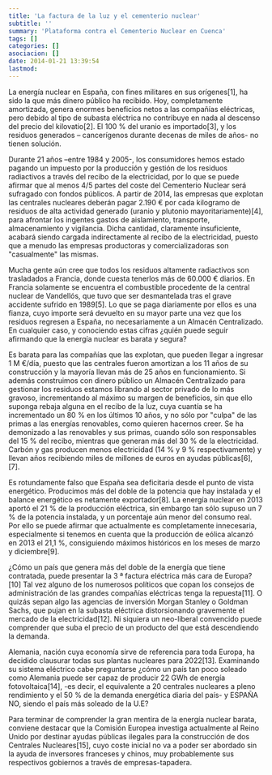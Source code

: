```yaml
---
title: 'La factura de la luz y el cementerio nuclear'
subtitle: ''
summary: 'Plataforma contra el Cementerio Nuclear en Cuenca'
tags: []
categories: []
asociacion: []
date: 2014-01-21 13:39:54
lastmod:
---
```


La energía nuclear en España, con fines militares en sus orígenes[1], ha sido la que más dinero público ha recibido. Hoy, completamente amortizada, genera enormes beneficios netos a las compañías eléctricas, pero debido al tipo de subasta eléctrica no contribuye en nada al descenso del precio del kilovatio[2]. El 100 % del uranio es importado[3], y los residuos generados – cancerígenos durante decenas de miles de años- no tienen solución.

Durante 21 años –entre 1984 y 2005-, los consumidores hemos estado pagando un impuesto por la producción y gestión de los residuos radiactivos a través del recibo de la electricidad, por lo que se puede afirmar que al menos 4/5 partes del coste del Cementerio Nuclear será sufragado con fondos públicos. A partir de 2014, las empresas que explotan las centrales nucleares deberán pagar 2.190 € por cada kilogramo de residuos de alta actividad generado (uranio y plutonio mayoritariamente)[4], para afrontar los ingentes gastos de aislamiento, transporte, almacenamiento y vigilancia. Dicha cantidad, claramente insuficiente, acabará siendo cargada indirectamente al recibo de la electricidad, puesto que a menudo las empresas productoras y comercializadoras son "casualmente" las mismas.

Mucha gente aún cree que todos los residuos altamente radiactivos son trasladados a Francia, donde cuesta tenerlos más de 60.000 € diarios. En Francia solamente se encuentra el combustible procedente de la central nuclear de Vandellós, que tuvo que ser desmantelada tras el grave accidente sufrido en 1989[5]. Lo que se paga diariamente por ellos es una fianza, cuyo importe será devuelto en su mayor parte una vez que los residuos regresen a España, no necesariamente a un Almacén Centralizado. En cualquier caso, y conociendo estas cifras ¿quién puede seguir afirmando que la energía nuclear es barata y segura?

Es barata para las compañías que las explotan, que pueden llegar a ingresar 1 M €/día, puesto que las centrales fueron amortizan a los 11 años de su construcción y la mayoría llevan más de 25 años en funcionamiento. Si además construimos con dinero público un Almacén Centralizado para gestionar los residuos estamos librando al sector privado de lo más gravoso, incrementando al máximo su margen de beneficios, sin que ello suponga rebaja alguna en el recibo de la luz, cuya cuantía se ha incrementado un 80 % en los últimos 10 años, y no sólo por "culpa" de las primas a las energías renovables, como quieren hacernos creer. Se ha demonizado a las renovables y sus primas, cuando sólo son responsables del 15 % del recibo, mientras que generan más del 30 % de la electricidad. Carbón y gas producen menos electricidad (14 % y 9 % respectivamente) y llevan años recibiendo miles de millones de euros en ayudas públicas[6],[7].

Es rotundamente falso que España sea deficitaria desde el punto de vista energético. Producimos más del doble de la potencia que hay instalada y el balance energético es netamente exportador[8]. La energía nuclear en 2013 aportó el 21 % de la producción eléctrica, sin embargo tan sólo supuso un 7 % de la potencia instalada, y un porcentaje aún menor del consumo real. Por ello se puede afirmar que actualmente es completamente innecesaria, especialmente si tenemos en cuenta que la producción de eólica alcanzó en 2013 el 21,1 %, consiguiendo máximos históricos en los meses de marzo y diciembre[9].

¿Cómo un país que genera más del doble de la energía que tiene contratada, puede presentar la 3 ª factura eléctrica más cara de Europa?[10] Tal vez alguno de los numerosos políticos que copan los consejos de administración de las grandes compañías eléctricas tenga la repuesta[11]. O quizás sepan algo las agencias de inversión Morgan Stanley o Goldman Sachs, que pujan en la subasta eléctrica distorsionando gravemente el mercado de la electricidad[12]. Ni siquiera un neo-liberal convencido puede comprender que suba el precio de un producto del que está descendiendo la demanda.

Alemania, nación cuya economía sirve de referencia para toda Europa, ha decidido clausurar todas sus plantas nucleares para 2022[13]. Examinando su sistema eléctrico cabe preguntarse ¿cómo un país tan poco soleado como Alemania puede ser capaz de producir 22 GWh de energía fotovoltaica[14], -es decir, el equivalente a 20 centrales nucleares a pleno rendimiento y el 50 % de la demanda energética diaria del país- y ESPAÑA NO, siendo el país más soleado de la U.E?

Para terminar de comprender la gran mentira de la energía nuclear barata, conviene destacar que la Comisión Europea investiga actualmente al Reino Unido por destinar ayudas públicas ilegales para la construcción de dos Centrales Nucleares[15], cuyo coste inicial no va a poder ser abordado sin la ayuda de inversores franceses y chinos, muy probablemente sus respectivos gobiernos a través de empresas-tapadera.